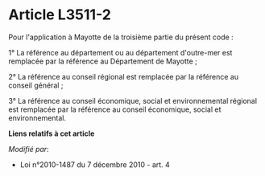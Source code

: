 # Article L3511-2

Pour l'application à Mayotte de la troisième partie du présent code :

1° La référence au département ou au département d'outre-mer est remplacée  par la référence au Département de Mayotte ;

2° La référence au conseil régional est remplacée par la référence au conseil  général ;

3° La référence au conseil économique, social et environnemental régional est  remplacée par la référence au conseil
économique, social et environnemental.

**Liens relatifs à cet article**

_Modifié par_:

  - Loi n°2010-1487 du 7 décembre 2010 - art. 4
